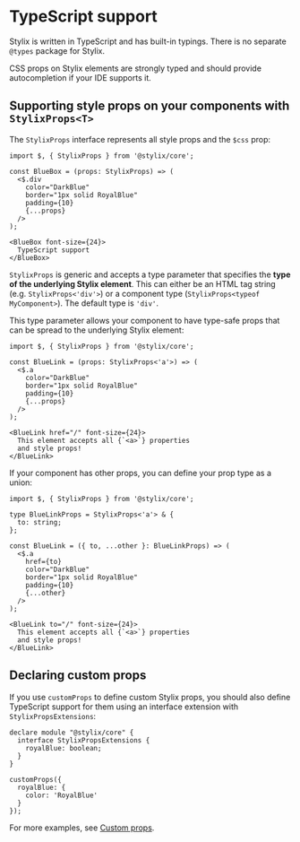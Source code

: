 # TypeScript support

Stylix is written in TypeScript and has built-in typings. There is no separate `@types` package for Stylix.

CSS props on Stylix elements are strongly typed and should provide autocompletion if your IDE supports it.

## Supporting style props on your components with `StylixProps<T>`

The `StylixProps` interface represents all style props and the `$css` prop:

```tsx-render
import $, { StylixProps } from '@stylix/core';

const BlueBox = (props: StylixProps) => (
  <$.div 
    color="DarkBlue" 
    border="1px solid RoyalBlue" 
    padding={10}
    {...props}
  />
);

<BlueBox font-size={24}>
  TypeScript support
</BlueBox>
```

`StylixProps` is generic and accepts a type parameter that specifies the **type of the underlying Stylix element**. This can either be an HTML tag string (e.g. `StylixProps<'div'>`) or a component type (`StylixProps<typeof MyComponent>`). The default type is `'div'`.

This type parameter allows your component to have type-safe props that can be spread to the underlying Stylix element:

```tsx-render
import $, { StylixProps } from '@stylix/core';

const BlueLink = (props: StylixProps<'a'>) => (
  <$.a
    color="DarkBlue" 
    border="1px solid RoyalBlue" 
    padding={10}
    {...props}
  />
);

<BlueLink href="/" font-size={24}>
  This element accepts all {`<a>`} properties
  and style props!
</BlueLink>
```

If your component has other props, you can define your prop type as a union:

```tsx-render
import $, { StylixProps } from '@stylix/core';

type BlueLinkProps = StylixProps<'a'> & {
  to: string;
};

const BlueLink = ({ to, ...other }: BlueLinkProps) => (
  <$.a
    href={to}
    color="DarkBlue" 
    border="1px solid RoyalBlue" 
    padding={10}
    {...other}
  />
);

<BlueLink to="/" font-size={24}>
  This element accepts all {`<a>`} properties
  and style props!
</BlueLink>
```

## Declaring custom props

If you use `customProps` to define custom Stylix props, you should also define TypeScript support for them using an interface extension with `StylixPropsExtensions`:

```tsx
declare module "@stylix/core" {
  interface StylixPropsExtensions {
    royalBlue: boolean;
  }
}

customProps({
  royalBlue: {
    color: 'RoyalBlue'
  }
});
```

For more examples, see [Custom props](/custom-props).


